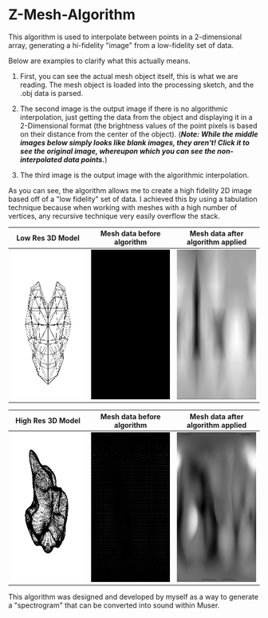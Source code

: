 # Z-Mesh-Algorithm
This algorithm is used to interpolate between points in a 2-dimensional array, generating a hi-fidelity "image" from a low-fidelity set of data.

Below are examples to clarify what this actually means.
1. First, you can see the actual mesh object itself, this is what we are reading. The mesh object is loaded into the processing sketch, and the .obj data is parsed.

2. The second image is the output image if there is no algorithmic interpolation, just getting the data from the object and displaying it in a 2-Dimensional format (the brightness values of the point pixels is based on their distance from the center of the object). (**_Note: While the middle images below simply looks like blank images,  they aren't! Click it to see the original image, whereupon which you can see the non-interpolated data points._**)

3. The third image is the output image with the algorithmic interpolation.

As you can see, the algorithm allows me to create a high fidelity 2D image based off of a "low fidelity" set of data. I achieved this by using a tabulation technique because when working with meshes with a high number of vertices, any recursive technique very easily overflow the stack.

| Low Res 3D Model | Mesh data before algorithm | Mesh data after algorithm applied |
| --- | --- | --- |
| <img src="media/low_res_model.gif" width="300" height="300"> | <img src="media/low_res_algorithm.jpg" width="300" height="300"> | <img src="media/low_res_no_algorithm.jpg" width="300" height="300"> |

| High Res 3D Model | Mesh data before algorithm | Mesh data after algorithm applied |
| --- | --- | --- |
| <img src="media/high_res_model.gif" width="300" height="300"> | <img src="media/high_res_no_algorithm.jpg" width="300" height="300"> | <img src="media/high_res_algorithm.jpg" width="300" height="300"> |

This algorithm was designed and developed by myself as a way to generate a "spectrogram" that can be converted into sound within Muser.
